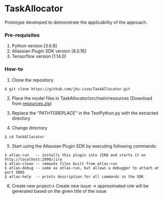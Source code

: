 # TaskAllocator
Prototype developed to demonstrate the applicability of the approach.

### Pre-requisites
1. Python version [3.6.8]
2. Atlassian Plugin SDK version [8.0.16]
3. Tensorflow version [1.14.0]

### How-to
1. Clone the repository
```
$ git clone https://github.com/jku-isse/TaskAllocator.git
```

2. Place the model files in TaskAllocator/src/main/resources (Download from [resources.zip](https://github.com/jku-isse/TaskAllocator/releases/download/v1.0/weights.best.hdf5))

3. Replace the "PATHTOREPLACE" in the TestPython.py with the extracted directory

4. Change directory
```
$ cd TaskAllocator
```

5. Start using the Atlassian Plugin SDK by executing following commands:
```
$ atlas-run   -- installs this plugin into JIRA and starts it on http://localhost:2990/jira
$ atlas-clean -- removes files built from atlas-run
$ atlas-debug -- same as atlas-run, but allows a debugger to attach at port 5005
$ atlas-help  -- prints description for all commands in the SDK
```

6. Create new project-> Create new issue -> approximated role will be generated based on the given title of the issue
